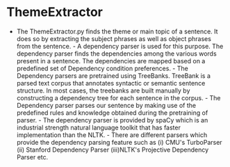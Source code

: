 # ThemeExtractor
- The ThemeExtractor.py finds the theme or main topic of a sentence.   It does so by extracting the subject phrases as well as object phrases    from the sentence.  - A dependency parser is used for this purpose. The dependency parser finds    the dependencies among the various words present in a sentence. The dependencies    are mapped based on a predefined set of Dependency condition preferences.  - The Dependency parsers are pretrained using TreeBanks. TreeBank is a parsed    text corpus that annotates syntactic or semantic sentence structure. In most   cases, the treebanks are built manually by constructing a dependency tree for   each sentence in the corpus.  - The Dependency parser parses our sentence by making use of the predefined rules   and knowledge obtained during the pretraining of parser.  - The dependency parser is provided by spaCy which is an industrial strength    natural language toolkit that has faster implementation than the NLTK.  - There are different parsers which provide the dependency parsing feature such    as (i)  CMU's TurboParser      (ii) Stanford Dependency Parser      (iii)NLTK's Projective Dependency Parser etc.
